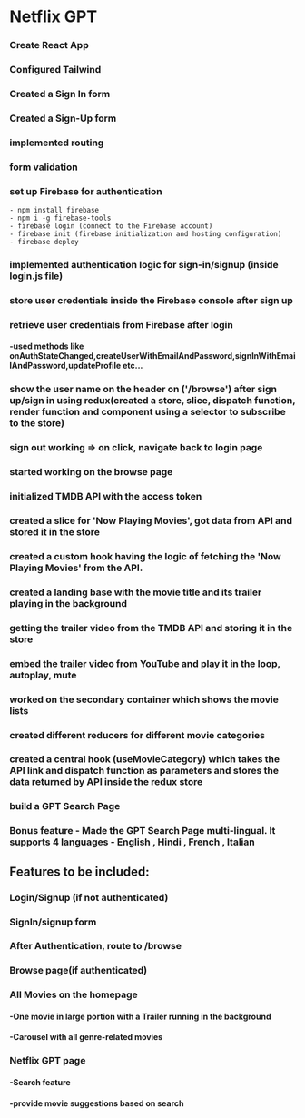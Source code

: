 # Netflix GPT

### Create React App
### Configured Tailwind
### Created a Sign In form
### Created a Sign-Up form
### implemented routing
### form validation
### set up Firebase for authentication
    - npm install firebase
    - npm i -g firebase-tools
    - firebase login (connect to the Firebase account)
    - firebase init (firebase initialization and hosting configuration)
    - firebase deploy
### implemented authentication logic for sign-in/signup (inside login.js file)
### store user credentials inside the Firebase console after sign up 
### retrieve user credentials from Firebase after login
####    -used methods like onAuthStateChanged,createUserWithEmailAndPassword,signInWithEmailAndPassword,updateProfile etc...
### show the user name on the header on ('/browse') after sign up/sign in using redux(created a store, slice, dispatch function, render function and component using a selector to subscribe to the store) 
### sign out working => on click, navigate back to login page
### started working on the browse page
### initialized TMDB API with the access token 
### created a slice for 'Now Playing Movies', got data from API and stored it in the store
### created a custom hook having the logic of fetching the 'Now Playing Movies' from the API.
### created a landing base with the movie title and its trailer playing in the background
### getting the trailer video from the TMDB API and storing it in the store
### embed the trailer video from YouTube and play it in the loop, autoplay, mute
### worked on the secondary container which shows the movie lists
### created different reducers for different movie categories
### created a central hook (useMovieCategory) which takes the API link and dispatch function as parameters and stores the data returned by API inside the redux store
### build a GPT Search Page
### Bonus feature - Made the GPT Search Page multi-lingual. It supports 4 languages - English , Hindi , French , Italian
    
## Features to be included:

### Login/Signup (if not authenticated)
### SignIn/signup form 
### After Authentication, route to /browse 

### Browse page(if authenticated)
### All Movies on the homepage
####    -One movie in large portion with a Trailer running in the background
####    -Carousel with all genre-related movies
### Netflix GPT page
####    -Search feature
####    -provide movie suggestions based on search
